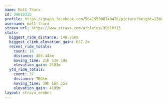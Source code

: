 ```yaml
---
name: Matt Thorx
id: 39610315
profile: https://graph.facebook.com/564195000748478/picture?height=256&width=256
username: matt-thorx
strava_url: https://www.strava.com/athletes/39610315
stats:
  biggest_ride_distance: 148.85km
  biggest_climb_elevation_gain: 637.2m
  recent_ride_totals:
    count: 16
    distance: 409.44km
    moving_time: 21h 53m 58s
    elevation_gain: 2403m
  ytd_ride_totals:
    count: 37
    distance: 709km
    moving_time: 39h 16m 55s
    elevation_gain: 4595m
layout: strava_member
--- 
```

